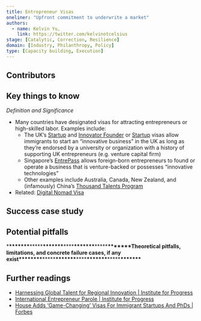 ```yaml
---
title: Entrepreneur Visas
oneliner: "Upfront commitment to underwrite a market"
authors:
  - name: Kelvin Yu,
    link: https://twitter.com/kelvinotcelsius
stage: [Catalytic, Correction, Resilience]
domain: [Industry, Philanthropy, Policy]
type: [Capacity building, Execution]
---
```


## Contributors

## Key things to know

_Definition and Significance_

- Many countries have designated visas for attracting entrepreneurs or high-skilled labor. Examples include:
  - The UK’s [Startup](https://www.gov.uk/start-up-visa) and [Innovator Founder](https://www.gov.uk/innovator-founder-visa) or [Startup](https://www.gov.uk/start-up-visa) visas allow immigrants to start an “innovative business” in the UK as long as they’re endorsed by a university or organization with a history of supporting UK entrepreneurs (e.g. venture capital firm)
  - Singapore’s [EntrePass](https://www.mom.gov.sg/passes-and-permits/entrepass) allows foreign-born entrepreneurs to found or operate a business that is venture-backed or possesses “innovative technologies”
  - Other examples include Australia, Canada, New Zealand, and (infamously) China’s [Thousand Talents Program](https://en.wikipedia.org/wiki/Thousand_Talents_Plan)
- Related: [Digital Nomad Visa](Digital%20Nomad%20Visa%20dbe4f5fe4d874853b5e23e7f4c4f905f.md)

## Success case study

## Potential pitfalls

\***\*\*\*\*\*\*\***\*\*\*\*\***\*\*\*\*\*\*\***\*\*\*\***\*\*\*\*\*\*\***\*\*\*\*\***\*\*\*\*\*\*\***Theoretical pitfalls, limitations, and concrete failure cases, if any exist\***\*\*\*\*\*\*\***\*\*\*\*\***\*\*\*\*\*\*\***\*\*\*\***\*\*\*\*\*\*\***\*\*\*\*\***\*\*\*\*\*\*\***

## Further readings

- [Harnessing Global Talent for Regional Innovation | Institute for Progress](https://progress.institute/talent-regional-innovation/)
- [International Entrepreneur Parole | Institute for Progress](https://progress.institute/international-entrepreneurship-open-letter/)
- [House Adds ‘Game-Changing’ Visas For Immigrant Startups And PhDs | Forbes](https://www.forbes.com/sites/stuartanderson/2022/01/27/house-adds-game-changing-visas-for-immigrant-startups-and-phds/?sh=233fcd3f10be)
